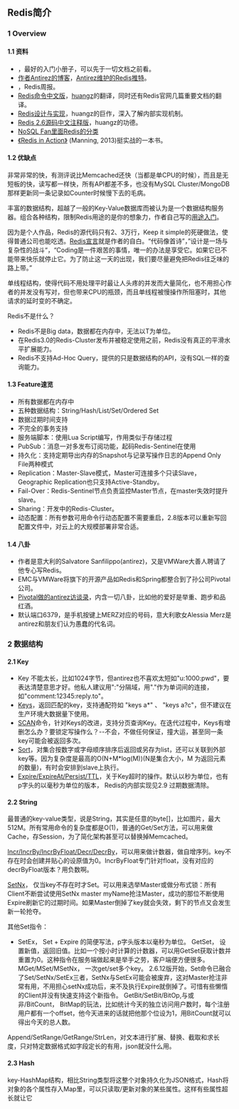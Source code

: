 ## Redis简介

### 1 Overview

#### 1.1 资料

- [<The Little Redis Book>](http://openmymind.net/2012/1/23/The-Little-Redis-Book/)，最好的入门小册子，可以先于一切文档之前看。
- [作者Antirez的博客](http://antirez.com/)，[Antirez维护的Redis推特](https://twitter.com/redisfeed)。
- [<Redis weekly>](http://redisweekly.com/)，Redis周报。
- [Redis命令中文版](http://redis.readthedocs.org/en/latest/)，[huangz](http://weibo.com/huangz1990)的翻译，同时还有Redis官网几篇重要文档的翻译。
- [Redis设计与实现](http://www.redisbook.com/en/latest/)，huangz的巨作，深入了解内部实现机制。
- [Redis 2.6源码中文注释版](https://github.com/huangz1990/annotated_redis_source/)，huangz的功德。
- [NoSQL Fan里面Redis的分类](http://blog.nosqlfan.com/topics/redis)
- [《Redis in Action》](http://www.manning.com/carlson/) (Manning, 2013)挺实战的一本书。

#### 1.2 优缺点

非常非常的快，有测评说比Memcached还快（当都是单CPU的时候），而且是无短板的快，读写都一样快，所有API都差不多，也没有MySQL Cluster/MongoDB那样更新同一条记录如Counter时候慢下去的毛病。  

丰富的数据结构，超越了一般的Key-Value数据库而被认为是一个数据结构服务器。组合各种结构，限制Redis用途的是你的想象力，作者自己写的[用途入门](http://oldblog.antirez.com/post/take-advantage-of-redis-adding-it-to-your-stack.html)。

因为是个人作品，Redis的源代码只有2、3万行，Keep it simple的死硬做法，使得普通公司也能吃透。[Redis宣言](http://oldblog.antirez.com/post/redis-manifesto.html)就是作者的自白。“代码像首诗”，”设计是一场与复杂性的战斗“，“Coding是一件艰苦的事情，唯一的办法是享受它。如果它已不能带来快乐就停止它。为了防止这一天的出现，我们要尽量避免把Redis往乏味的路上带。”

单线程结构，使得代码不用处理平时最让人头疼的并发而大量简化，也不用担心作者的并发没有写对，但也带来CPU的瓶颈，而且单线程被慢操作所阻塞时，其他请求的延时变的不确定。

Redis不是什么？
- Redis不是Big data，数据都在内存中，无法以T为单位。
- 在Redis3.0的Redis-Cluster发布并被稳定使用之前，Redis没有真正的平滑水平扩展能力。
- Redis不支持Ad-Hoc Query，提供的只是数据结构的API，没有SQL一样的查询能力。

#### 1.3 Feature速览

- 所有数据都在内存中
- 五种数据结构：String/Hash/List/Set/Ordered Set
- 数据过期时间支持
- 不完全的事务支持
- 服务端脚本：使用Lua Script编写，作用类似于存储过程
- PubSub：消息一对多发布订阅功能，起码Redis-Sentinel在使用
- 持久化：支持定期导出内存的Snapshot与记录写操作日志的Append Only File两种模式
- Replication：Master-Slave模式，Master可连接多个只读Slave，Geographic Replication也只支持Active-Standby。
- Fail-Over：Redis-Sentinel节点负责监控Master节点，在master失效时提升slave。
- Sharing：开发中的Redis-Cluster。
- 动态配置：所有参数可用命令行动态配置不需要重启，2.8版本可以重新写回配置文件中，对云上的大规模部署非常合适。

#### 1.4 八卦
- 作者是意大利的Salvatore Sanfilippo(antirez)，又是VMWare大善人聘请了他专心写Redis。
- EMC与VMWare将旗下的开源产品如Redis和Spring都整合到了孙公司Pivotal公司。
- [Pivotal做的antirez访谈录](http://blog.gopivotal.com/pivotal-people/pivotal-people-salvatore-sanfilippo-inventor-of-redis)，内含一切八卦，比如他的爱好是举重、跑步和品红酒。
- 默认端口6379，是手机按键上MERZ对应的号码，意大利歌女Alessia Merz是antirez和朋友们认为愚蠢的代名词。

### 2 数据结构

#### 2.1 Key
- Key 不能太长，比如1024字节，但antirez也不喜欢太短如"u:1000:pwd"，要表达清楚意思才好。他私人建议用":"分隔域，用"."作为单词间的连接，如"comment:12345:reply.to"。
- [Keys](http://redis.readthedocs.org/en/latest/key/keys.html)，返回匹配的key，支持通配符如 "keys a*" 、 "keys a?c"，但不建议在生产环境大数据量下使用。
- [SCAN](http://redis.readthedocs.org/en/latest/key/scan.html)命令，针对Keys的改进，支持分页查询Key。在迭代过程中，Keys有增删怎么办？要锁定写操作么？--不会，不做任何保证，撞大运，甚至同一条key可能会被返回多次。
- [Sort](http://redis.readthedocs.org/en/latest/key/sort.html)，对集合按数字或字母顺序排序后返回或另存为list，还可以关联到外部key等。因为复杂度是最高的O(N+M*log(M))(N是集合大小，M 为返回元素的数量)，有时会安排到slave上执行。
- [Expire/ExpireAt/Persist/TTL](http://redis.readthedocs.org/en/latest/key/expire.html)，关于Key超时的操作。默认以秒为单位，也有p字头的以毫秒为单位的版本， Redis的内部实现见2.9 过期数据清除。

#### 2.2 String
最普通的key-value类型，说是String，其实是任意的byte[]，比如图片，最大512M。所有常用命令的复杂度都是O(1)，普通的Get/Set方法，可以用来做Cache，存Session，为了简化架构甚至可以替换掉Memcached。

[Incr/IncrBy/IncrByFloat/Decr/DecrBy](http://redis.readthedocs.org/en/latest/string/decr.html)，可以用来做计数器，做自增序列。key不存在时会创建并贴心的设原值为0。IncrByFloat专门针对float，没有对应的decrByFloat版本？用负数啊。

[SetNx](http://redis.readthedocs.org/en/latest/string/setnx.html)， 仅当key不存在时才Set。可以用来选举Master或做分布式锁：所有Client不断尝试使用SetNx master myName抢注Master，成功的那位不断使用Expire刷新它的过期时间。如果Master倒掉了key就会失效，剩下的节点又会发生新一轮抢夺。

其他Set指令：

- SetEx， Set + Expire 的简便写法，p字头版本以毫秒为单位。
GetSet， 设置新值，返回旧值。比如一个按小时计算的计数器，可以用GetSet获取计数并重置为0。这种指令在服务端做起来是举手之劳，客户端便方便很多。
MGet/MSet/MSetNx， 一次get/set多个key。
2.6.12版开始，Set命令已融合了Set/SetNx/SetEx三者，SetNx与SetEx可能会被废弃，这对Master抢注非常有用，不用担心setNx成功后，来不及执行Expire就倒掉了。可惜有些懒惰的Client并没有快速支持这个新指令。
GetBit/SetBit/BitOp,与或非/BitCount， BitMap的玩法，比如统计今天的独立访问用户数时，每个注册用户都有一个offset，他今天进来的话就把他那个位设为1，用BitCount就可以得出今天的总人数。

Append/SetRange/GetRange/StrLen，对文本进行扩展、替换、截取和求长度，只对特定数据格式如字段定长的有用，json就没什么用。

#### 2.3 Hash

key-HashMap结构，相比String类型将这整个对象持久化为JSON格式，Hash将对象的各个属性存入Map里，可以只读取/更新对象的某些属性。这样有些属性超长就让它